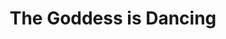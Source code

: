 ---
artist: D.K.
title: 'The Goddess is Dancing'
apple_link: 'https://music.apple.com/us/album/the-goddess-is-dancing/1501893289'
link: 'https://www.dropbox.com/s/pa5boc9wl55c5yt/GMT.zip?dl=1'
content: ""
new_image: ../assets/FFWD/GMT.jpg
published_date: '2020-03-25T20:41:07.000Z'
---